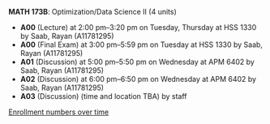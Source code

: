**MATH 173B**: Optimization/Data Science II (4 units)

- **A00** (Lecture) at 2:00 pm–3:20 pm on Tuesday, Thursday at HSS 1330 by Saab, Rayan (A11781295)
- **A00** (Final Exam) at 3:00 pm–5:59 pm on Tuesday at HSS 1330 by Saab, Rayan (A11781295)
- **A01** (Discussion) at 5:00 pm–5:50 pm on Wednesday at APM 6402 by Saab, Rayan (A11781295)
- **A02** (Discussion) at 6:00 pm–6:50 pm on Wednesday at APM 6402 by Saab, Rayan (A11781295)
- **A03** (Discussion) (time and location TBA) by staff

[Enrollment numbers over time](./MATH173B.tsv)
